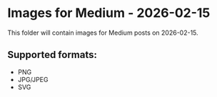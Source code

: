 # Images for Medium - 2026-02-15

This folder will contain images for Medium posts on 2026-02-15.

## Supported formats:
- PNG
- JPG/JPEG
- SVG
